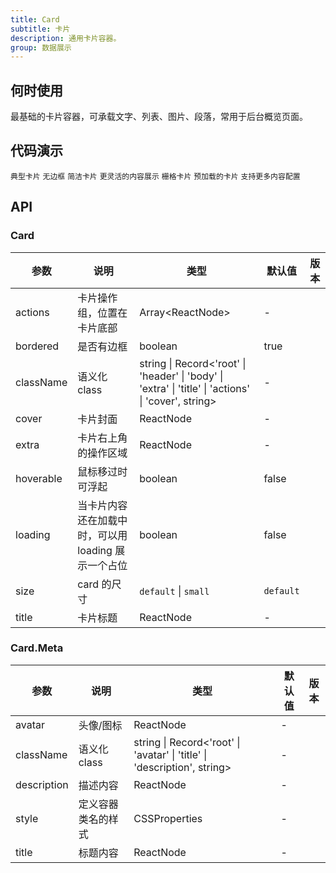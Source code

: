 ```yaml
---
title: Card
subtitle: 卡片
description: 通用卡片容器。
group: 数据展示
---
```


## 何时使用

最基础的卡片容器，可承载文字、列表、图片、段落，常用于后台概览页面。

## 代码演示

<!-- prettier-ignore -->
<code src="./demo/basic.tsx">典型卡片</code>
<code src="./demo/border-less.tsx" background="#f3f4f6">无边框</code>
<code src="./demo/simple.tsx">简洁卡片</code>
<code src="./demo/flexible-content.tsx">更灵活的内容展示</code>
<code src="./demo/in-column.tsx" background="#f3f4f6">栅格卡片</code>
<code src="./demo/loading.tsx">预加载的卡片</code>
<code src="./demo/meta.tsx">支持更多内容配置</code>

## API

### Card

| 参数 | 说明 | 类型 | 默认值 | 版本 |
| --- | --- | --- | --- | --- |
| actions | 卡片操作组，位置在卡片底部 | Array&lt;ReactNode> | - |  |
| bordered | 是否有边框 | boolean | true |  |
| className | 语义化 class | string \| Record<'root' \| 'header' \| 'body' \| 'extra' \| 'title' \| 'actions' \| 'cover', string> | - |  |
| cover | 卡片封面 | ReactNode | - |  |
| extra | 卡片右上角的操作区域 | ReactNode | - |  |
| hoverable | 鼠标移过时可浮起 | boolean | false |  |
| loading | 当卡片内容还在加载中时，可以用 loading 展示一个占位 | boolean | false |  |
| size | card 的尺寸 | `default` \| `small` | `default` |  |
| title | 卡片标题 | ReactNode | - |  |

### Card.Meta

| 参数 | 说明 | 类型 | 默认值 | 版本 |
| --- | --- | --- | --- | --- |
| avatar | 头像/图标 | ReactNode | - |  |
| className | 语义化 class | string \| Record<'root' \| 'avatar' \| 'title' \| 'description', string> | - |  |
| description | 描述内容 | ReactNode | - |  |
| style | 定义容器类名的样式 | CSSProperties | - |  |
| title | 标题内容 | ReactNode | - |  |
